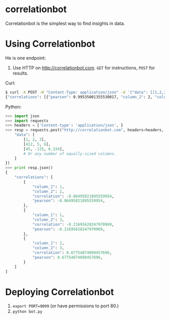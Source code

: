 correlationbot
==============

Correlationbot is the simplest way to find insights in data.

# Using Correlationbot

He is one endpoint:

1. Use HTTP on http://correlationbot.com.  `GET` for instructions, `POST` for results.

Curl:

```bash
$ curl -X POST -H "Content-Type: application/json" -d '{"data": [[1,2,3,4,6,7,8,9],[2,4,6,8,10,12,13,15]]}' http://correlationbot.com
{"correlations": [{"pearson": 0.99535001355530017, "column_2": 2, "column_1": 1, "correlation": 0.99535001355530017}]}
```

Python:
```python
>>> import json
>>> import requests
>>> headers = {'Content-type': 'application/json', }
>>> resp = requests.post("http://correlationbot.com", headers=headers, data=json.dumps({
    "data": [
        [1, 2, 3],
        [412, 5, 6],
        [45, -125, 6.334],
        # Or any number of equally-sized columns.
    ]
})
>>> print resp.json()
{
    "correlations": [
        {
            "column_1": 1,
            "column_2": 2,
            "correlation": -0.86495821895559954,
            "pearson": -0.86495821895559954,
        },
        {
            "column_1": 1,
            "column_2": 3,
            "correlation": -0.21695628247970969,
            "pearson": -0.21695628247970969,
        },
        {
            "column_1": 2,
            "column_2": 3,
            "correlation": 0.67754874098457696,
            "pearson": 0.67754874098457696,
        }
    ]
]
```


# Deploying Correlationbot
1. `export PORT=9099` (or have permissions to port 80.)
2. `python bot.py`
